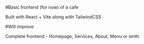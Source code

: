 #Basic frontend (for now) of a cafe

Built with React + Vite along with TailwindCSS

#Will improve

Complete frontend - Homepage, Services, About, Menu or smth
